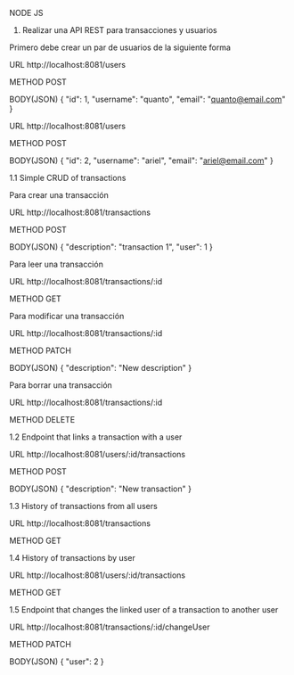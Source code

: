 NODE JS

1. Realizar una API REST para transacciones y usuarios

Primero debe crear un par de usuarios de la siguiente forma

URL http://localhost:8081/users

METHOD POST

BODY(JSON) {
				"id": 1,
				"username": "quanto",
				"email": "quanto@email.com"
			}
			
URL http://localhost:8081/users

METHOD POST

BODY(JSON) {
				"id": 2,
				"username": "ariel",
				"email": "ariel@email.com"
			}

1.1 Simple CRUD of transactions

Para crear una transacción

URL http://localhost:8081/transactions

METHOD POST

BODY(JSON) {
				"description": "transaction 1",
				"user": 1
			}
			
Para leer una transacción

URL http://localhost:8081/transactions/:id

METHOD GET

Para modificar una transacción

URL http://localhost:8081/transactions/:id

METHOD PATCH

BODY(JSON) {
				"description": "New description"
			}
			
Para borrar una transacción

URL http://localhost:8081/transactions/:id

METHOD DELETE


1.2 Endpoint that links a transaction with a user

URL http://localhost:8081/users/:id/transactions

METHOD POST

BODY(JSON) {
				"description": "New transaction"
			}
			
			
1.3 History of transactions from all users

URL http://localhost:8081/transactions

METHOD GET


1.4 History of transactions by user

URL http://localhost:8081/users/:id/transactions

METHOD GET


1.5 Endpoint that changes the linked user of a transaction to another user

URL http://localhost:8081/transactions/:id/changeUser

METHOD PATCH

BODY(JSON) {
				"user": 2
			}